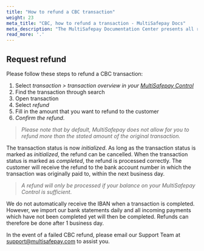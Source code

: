 ```yaml
---
title: "How to refund a CBC transaction"
weight: 23
meta_title: "CBC, how to refund a transaction - MultiSafepay Docs"
meta_description: "The MultiSafepay Documentation Center presents all relevant information about our Plugins and API. You can also find support pages for payment methods, tools and general questions as well as the contact details of our Support and Integration Teams."
read_more: '.'
---
```

## Request refund
Please follow these steps to refund a CBC transaction:

1. Select _transaction > transaction overview in your [MultiSafepay Control](https://merchant.multisafepay.com)_
2. Find the transaction through search
3. Open transaction
4. Select _refund_
5. Fill in the amount that you want to refund to the customer
6. _Confirm the refund_.

>_Please note that by default, MultiSafepay does not allow for you to refund more than the stated amount of the original transaction._

The transaction status is now _initialized_. As long as the transaction status is marked as _initialized_, the refund can be cancelled. When the transaction status is marked as _completed_, the refund is processed correctly. The customer will receive the refund to the bank account number in which the transaction was originally paid to, within the next business day.

>_A refund will only be processed if your balance on your MultiSafepay Control is sufficient_.

We do not automatically receive the IBAN when a transaction is completed. However, we import our bank statements daily and all incoming payments which have not been completed yet will then be completed. Refunds can therefore be done after 1 business day.

In the event of a failed CBC refund, please email our Support Team at <support@multisafepay.com> to assist you.